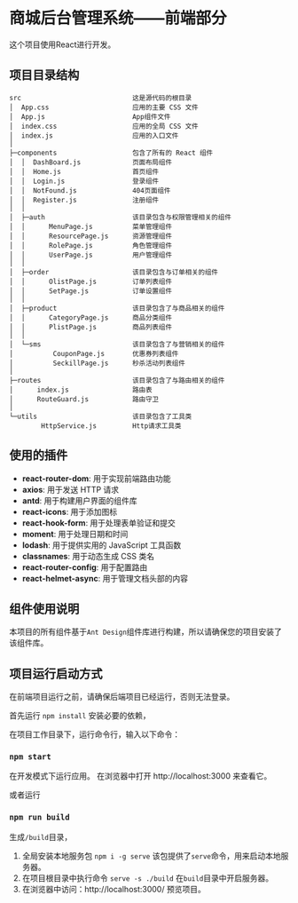 # 商城后台管理系统——前端部分

这个项目使用React进行开发。

## 项目目录结构

```
src                            这是源代码的根目录
│  App.css                     应用的主要 CSS 文件
│  App.js                      App组件文件
│  index.css                   应用的全局 CSS 文件
│  index.js                    应用的入口文件
│
├─components                   包含了所有的 React 组件
│  │  DashBoard.js             页面布局组件
│  │  Home.js                  首页组件
│  │  Login.js                 登录组件
│  │  NotFound.js              404页面组件
│  │  Register.js              注册组件
│  │
│  ├─auth                      该目录包含与权限管理相关的组件
│  │      MenuPage.js          菜单管理组件
│  │      ResourcePage.js      资源管理组件
│  │      RolePage.js          角色管理组件
│  │      UserPage.js          用户管理组件
│  │
│  ├─order                     该目录包含与订单相关的组件
│  │      OlistPage.js         订单列表组件
│  │      SetPage.js           订单设置组件
│  │
│  ├─product                   该目录包含了与商品相关的组件
│  │      CategoryPage.js      商品分类组件
│  │      PlistPage.js         商品列表组件
│  │
│  └─sms                       该目录包含了与营销相关的组件
│          CouponPage.js       优惠券列表组件
│          SeckillPage.js      秒杀活动列表组件
│
├─routes                       该目录包含了与路由相关的组件
│      index.js                路由表
│      RouteGuard.js           路由守卫
│
└─utils                        该目录包含了工具类
        HttpService.js         Http请求工具类
```

## 使用的插件

- **react-router-dom**: 用于实现前端路由功能
- **axios**: 用于发送 HTTP 请求
- **antd**: 用于构建用户界面的组件库
- **react-icons**: 用于添加图标
- **react-hook-form**: 用于处理表单验证和提交
- **moment**: 用于处理日期和时间
- **lodash**: 用于提供实用的 JavaScript 工具函数
- **classnames**: 用于动态生成 CSS 类名
- **react-router-config**: 用于配置路由
- **react-helmet-async**: 用于管理文档头部的内容

## 组件使用说明

本项目的所有组件基于`Ant Design`组件库进行构建，所以请确保您的项目安装了该组件库。

## 项目运行启动方式

在前端项目运行之前，请确保后端项目已经运行，否则无法登录。

首先运行
`npm install`
安装必要的依赖，

在项目工作目录下，运行命令行，输入以下命令：

### `npm start`

在开发模式下运行应用。
在浏览器中打开 http://localhost:3000 来查看它。

或者运行

### `npm run build`

生成`/build`目录，

1. 全局安装本地服务包 `npm i -g serve` 该包提供了`serve`命令，用来启动本地服务器。
2. 在项目根目录中执行命令 `serve -s ./build` 在`build`目录中开启服务器。
3. 在浏览器中访问：http://localhost:3000/ 预览项目。
